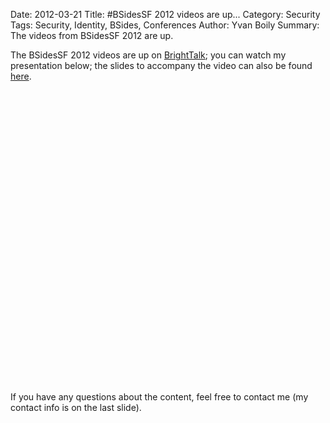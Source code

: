 Date: 2012-03-21 
Title: #BSidesSF 2012 videos are up...
Category: Security
Tags: Security, Identity, BSides, Conferences
Author: Yvan Boily 
Summary: The videos from BSidesSF 2012 are up.

The BSidesSF 2012 videos are up on [BrightTalk](http://www.brighttalk.com/channel/7651); you can watch my presentation below; the slides to accompany the video can also be found [here](http://people.mozilla.com/~yboily/identity/).

<script src="http://www.brighttalk.com/clients/js/embed/embed.js" type="text/javascript"></script>
<p><object class="BrightTALKEmbed" height="468" width="500"><param name="player" value="channel_player" /><param name="domain" value="http://www.brighttalk.com" /><param name="channelid" value="7651" /><param name="communicationid" value="44321" /><param name="autoStart" value="false" /><param name="theme" value="" /></object></p>

If you have any questions about the content, feel free to contact me (my contact info is on the last slide).
